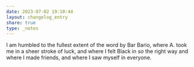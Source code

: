 ```yaml
---
date: 2023-07-02 19:10:44
layout: changelog_entry
share: true
type: _notes
---
```

I am humbled to the fullest extent of the word by Bar Bario, where A. took me in a sheer stroke of luck, and where I felt Black in _so_ the right way and where I made friends, and where I saw myself in everyone. 
